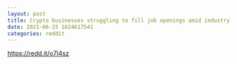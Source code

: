 ```yaml
--- 
layout: post 
title: Crypto businesses struggling to fill job openings amid industry expansion 
date: 2021-06-25 1624617541 
categories: reddit 
--- 
```

https://redd.it/o7l4sz